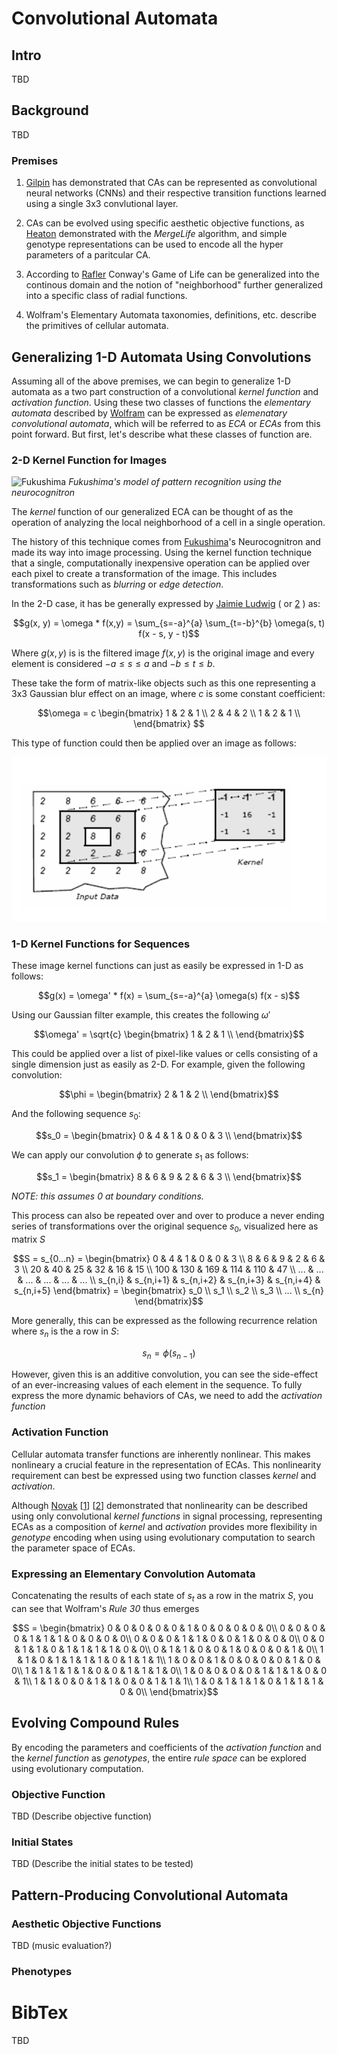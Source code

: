 # Convolutional Automata

## Intro

TBD

## Background

TBD

### Premises

1. [Gilpin](#bib-1) has demonstrated that CAs can be represented as convolutional neural networks (CNNs) and their respective transition functions learned using a single 3x3 convlutional layer.

2. CAs can be evolved using specific aesthetic objective functions, as [Heaton](#bib-2) demonstrated with the _MergeLife_ algorithm, and simple genotype representations can be used to encode all the hyper parameters of a paritcular CA.

3. According to [Rafler](#bib-3) Conway's Game of Life can be generalized into the continous domain and the notion of "neighborhood" further generalized into a specific class of radial functions.

4. Wolfram's Elementary Automata taxonomies, definitions, etc. describe the primitives of cellular automata.

## Generalizing 1-D Automata Using Convolutions

Assuming all of the above premises, we can begin to generalize 1-D automata as a two part construction of a convolutional _kernel function_ and _activation function_. Using these two classes of functions the _elementary automata_ described by [Wolfram](#bib-4) can be expressed as _elemenatary convolutional automata_, which will be referred to as _ECA_ or _ECAs_ from this point forward. But first, let's describe what these classes of function are.

### 2-D Kernel Function for Images

![Fukushima](http://www.scholarpedia.org/w/images/thumb/e/ef/ScholarFig2.gif/350px-ScholarFig2.gif)
_Fukushima's model of pattern recognition using the neurocognitron_

The _kernel_ function of our generalized ECA can be thought of as the operation of analyzing the local neighborhood of a cell in a single operation.

The history of this technique comes from [Fukushima](http://www.scholarpedia.org/article/Neocognitron)'s Neurocognitron and made its way into image processing. Using the kernel function technique that a single, computationally inexpensive operation can be applied over each pixel to create a transformation of the image. This includes transformations such as _blurring_ or _edge detection_.

In the 2-D case, it has be generally expressed by [Jaimie Ludwig](http://web.pdx.edu/~jduh/courses/Archive/geog481w07/Students/Ludwig_ImageConvolution.pdf) ( or [2](<https://en.wikipedia.org/wiki/Kernel_(image_processing)>) ) as:

```math
g(x, y) = \omega * f(x,y) = \sum_{s=-a}^{a} \sum_{t=-b}^{b} \omega(s, t) f(x - s, y - t)
```

Where $g(x,y)$ is is the filtered image $f(x,y)$ is the original image and every element is considered $-a \leq s \leq a$ and $-b \leq t \leq b$.

These take the form of matrix-like objects such as this one representing a 3x3 Gaussian blur effect on an image, where $c$ is some constant coefficient:

```math
\omega =
c

\begin{bmatrix}
1 & 2  & 1 \\
2 & 4 & 2 \\
1 & 2 & 1 \\
\end{bmatrix}

```

This type of function could then be applied over an image as follows:

![](kernel_image.png)

### 1-D Kernel Functions for Sequences

These image kernel functions can just as easily be expressed in 1-D as follows:

```math
g(x) = \omega' * f(x) = \sum_{s=-a}^{a} \omega(s) f(x - s)
```

Using our Gaussian filter example, this creates the following $\omega'$

```math
\omega' =
\sqrt{c}
\begin{bmatrix}
1 & 2  & 1 \\
\end{bmatrix}
```

This could be applied over a list of pixel-like values or cells consisting of a single dimension just as easily as 2-D. For example, given the following convolution:

```math
\phi =
\begin{bmatrix}
2 & 1  & 2 \\
\end{bmatrix}
```

And the following sequence $s_0$:

```math
s_0 =
\begin{bmatrix}
0 & 4  & 1 & 0 & 0 & 3 \\
\end{bmatrix}
```

We can apply our convolution $\phi$ to generate $s_1$ as follows:

```math
s_1 =
\begin{bmatrix}
8 & 6 & 9 & 2 & 6 & 3 \\
\end{bmatrix}
```

_NOTE: this assumes $0$ at boundary conditions._

This process can also be repeated over and over to produce a never ending series of transformations over the original sequence $s_0$, visualized here as matrix $S$

```math
S = s_{0...n} =
\begin{bmatrix}
0 & 4  & 1 & 0 & 0 & 3 \\
8 & 6 & 9 & 2 & 6 & 3 \\
20 & 40 & 25 & 32 & 16 & 15 \\
100 & 130 & 169 & 114 & 110 & 47 \\
... & ... & ... & ... & ... & ... \\
s_{n,i} & s_{n,i+1} & s_{n,i+2} & s_{n,i+3} & s_{n,i+4} & s_{n,i+5}
\end{bmatrix}
=
\begin{bmatrix}
s_0 \\
s_1 \\
s_2 \\
s_3 \\
... \\
s_{n}
\end{bmatrix}
```

More generally, this can be expressed as the following recurrence relation where $s_n$ is the a row in $S$:

```math

s_n = \phi(s_{n-1})

```

However, given this is an additive convolution, you can see the side-effect of an ever-increasing values of each element in the sequence. To fully express the more dynamic behaviors of CAs, we need to add the _activation function_

### Activation Function

Cellular automata transfer functions are inherently nonlinear. This makes nonlineary a crucial feature in the representation of ECAs. This nonlinearity requirement can best be expressed using two function classes _kernel_ and _activation_.

Although [Novak](#bib) [[1](https://ieeexplore.ieee.org/abstract/document/5299278)] [[2](http://pcfarina.eng.unipr.it/Public/Presentations/NonLinear_Convolution.pdf)] demonstrated that nonlinearity can be described using only convolutional _kernel functions_ in signal processing, representing ECAs as a composition of _kernel_ and _activation_ provides more flexibility in _genotype_ encoding when using using evolutionary computation to search the parameter space of ECAs.

### Expressing an Elementary Convolution Automata

Concatenating the results of each state of $s_t$ as a row in the matrix $S$, you can see that Wolfram's _Rule 30_ thus emerges

```math
S =
\begin{bmatrix}
0 & 0 & 0 & 0 & 0 & 1 & 0 & 0 & 0 & 0 & 0\\
0 & 0 & 0 & 0 & 1 & 1 & 1 & 0 & 0 & 0 & 0\\
0 & 0 & 0 & 1 & 1 & 0 & 0 & 1 & 0 & 0 & 0\\
0 & 0 & 1 & 1 & 0 & 1 & 1 & 1 & 1 & 0 & 0\\
0 & 1 & 1 & 0 & 0 & 1 & 0 & 0 & 0 & 1 & 0\\
1 & 1 & 0 & 1 & 1 & 1 & 1 & 0 & 1 & 1 & 1\\
1 & 0 & 0 & 1 & 0 & 0 & 0 & 0 & 1 & 0 & 0\\
1 & 1 & 1 & 1 & 1 & 0 & 0 & 1 & 1 & 1 & 0\\
1 & 0 & 0 & 0 & 0 & 1 & 1 & 1 & 0 & 0 & 1\\
1 & 1 & 0 & 0 & 1 & 1 & 0 & 0 & 1 & 1 & 1\\
1 & 0 & 1 & 1 & 1 & 0 & 1 & 1 & 1 & 0 & 0\\
\end{bmatrix}
```

## Evolving Compound Rules

By encoding the parameters and coefficients of the _activation function_ and the _kernel function_ as _genotypes_, the entire _rule space_ can be explored using evolutionary computation.

### Objective Function

TBD (Describe objective function)

### Initial States

TBD (Describe the initial states to be tested)

## Pattern-Producing Convolutional Automata

### Aesthetic Objective Functions

TBD (music evaluation?)

### Phenotypes

# BibTex

TBD
